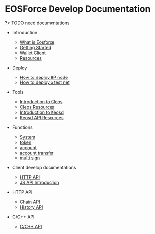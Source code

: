 # EOSForce Develop Documentation

?> TODO need documentations

- Introduction
    - [What is Eosforce](en-us/what_is_eosforce.md)
    - [Getting Started](en-us/getting_started_eosforce.md)
    - [Wallet Client](en-us/eosforce_wallet_introduction.md)
    - [Resources](en-us/eosforce_res.md)
- Deploy
    - [How to deploy BP node](en-us/eosforce_bp.md)
    - [How to deploy a test net](en-us/eosforce_bios.md)
- Tools
    - [Introduction to Cleos](en-us/eosforce_cleos_introduction.md)
    - [Cleos Resources](en-us/eosforce_cleos_res.md)
    - [Introduction to Keosd](en-us/eosforce_keosd_introduction.md)
    - [Keosd API Resources](en-us/eosforce_keosd_res.md)
- Functions
    - [System](en-us/contract/System/System.md)
    - [token](en-us/contract/eosio.token/token.md)
    - [account](en-us/contract/contract_eosio_bios.md)
    - [account transfer](en-us/eosforce_username_tran.md)
    - [multi sign](en-us/contract/eosio.msig/msig.md)
- Client develop documentations
    - [HTTP API](en-us/eosforce_http_api_develop.md)
    - [JS API Introduction](en-us/eosjs_api_doc.md) 

- HTTP API
    - [Chain API](en-us/eosforce_http_chain_api.md)
    - [History API](en-us/eosforce_http_history_api.md)

- C/C++ API
    - [C/C++ API](https://developers.eos.io/eosio-cpp/reference)